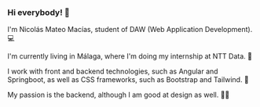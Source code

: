 ### Hi everybody! 👋

I'm Nicolás Mateo Macías, student of DAW (Web Application Development). 💻

I'm currently living in Málaga, where I'm doing my internship at NTT Data. 🏢

I work with front and backend technologies, such as Angular and Springboot, as well as CSS frameworks, such as Bootstrap and Tailwind. 🎨

My passion is the backend, although I am good at design as well. 👨‍💻
